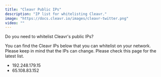 ```yaml
---
title: "Cleavr Public IPs"
description: "IP list for whitelisting Cleavr."
image: "https://docs.cleavr.io/images/cleavr-twitter.png"
video: ""
---
```


Do you need to whitelist Cleavr's public IPs?

You can find the Cleavr IPs below that you can whitelist on your network. Please keep in mind that the IPs can change. Please check this page for the latest list.

- 192.248.179.15
- 65.108.83.152
